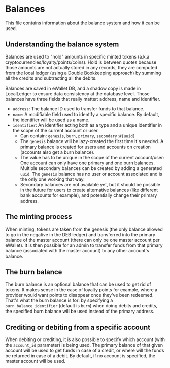 # Balances

This file contains information about the balance system and how it can be used.

## Understanding the balance system

Balances are used to "hold" amounts in specific minted tokens (a.k.a cryptocurrencies/loyalty/points/coins). Hold is between quotes because those amounts are not actually stored in any records, they are computed from the local ledger (using a Double Bookkeeping approach) by summing all the credits and subtracting all the debits.

Balances are saved in eWallet DB, and a shadow copy is made in LocalLedger to ensure data consistency at the database level. Those balances have three fields that really matter: address, name and identifier.

- `address`: The balance ID used to transfer funds to that balance.
- `name`: A modifiable field used to identify a specific balance. By default, the identifier will be used as a name.
- `identifier`: An identifier acting both as a type and a unique identifier in the scope of the current account or user.
  - Can contain: `genesis`, `burn`, `primary`, `secondary:#{uuid}`
  - The `genesis` balance will be lazy-created the first time it's needed. A primary balance is created for users and accounts on creation (accounts also get a burn balance).
  - The value has to be unique in the scope of the current account/user: One account can only have one primary and one burn balances. Multiple secondary balances can be created by adding a generated `uuid`. The `genesis` balance has no user or account associated and is the only one working that way.
  - Secondary balances are not available yet, but it should be possible in the future for users to create alternative balances (like different bank accounts for example), and potentially change their primary address.

## The minting process

When minting, tokens are taken from the genesis (the only balance allowed to go in the negative in the DEB ledger) and transferred into the primary balance of the master account (there can only be one master account per eWallet). It is then possible for an admin to transfer funds from that primary balance (associated with the master account) to any other account's balance.

## The burn balance

The burn balance is an optional balance that can be used to get rid of tokens. It makes sense in the case of loyalty points for example, where a provider would want points to disappear once they've been redeemed. That's what the burn balance is for: by specifying a `burn_balance_identifier` (default is `burn`) when doing debits and credits, the specified burn balance will be used instead of the primary address.

## Crediting or debiting from a specific account

When debiting or crediting, it is also possible to specify which account (with the `account_id` parameter) is being used. The primary balance of that given account will be used to get funds in case of a credit, or where will the funds be returned in case of a debit. By default, if no account is specified, the master account will be used.
